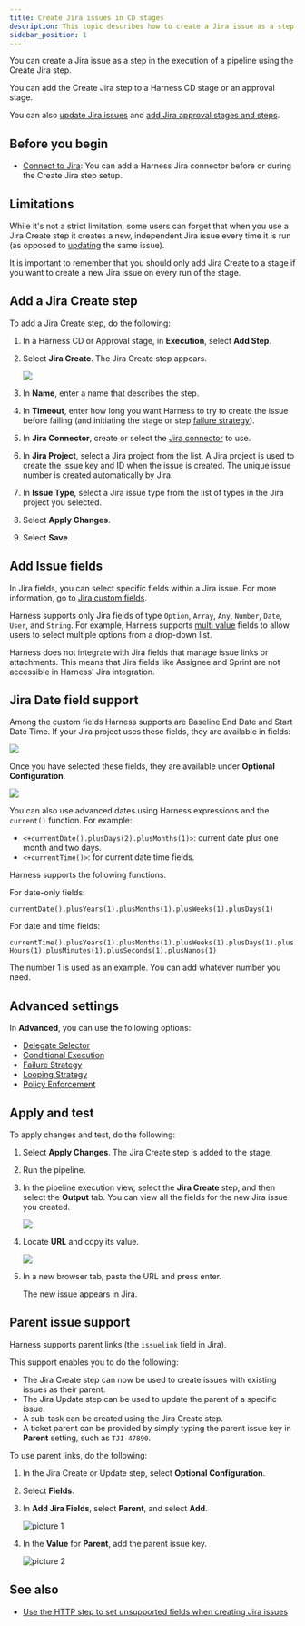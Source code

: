 ```yaml
---
title: Create Jira issues in CD stages
description: This topic describes how to create a Jira issue as a step in the execution of a pipeline.
sidebar_position: 1
---
```


You can create a Jira issue as a step in the execution of a pipeline using the Create Jira step.

You can add the Create Jira step to a Harness CD stage or an approval stage.

You can also [update Jira issues](/docs/continuous-delivery/x-platform-cd-features/cd-steps/ticketing-systems/update-jira-issues-in-cd-stages) and [add Jira approval stages and steps](/docs/platform/approvals/adding-jira-approval-stages).

## Before you begin

* [Connect to Jira](/docs/platform/connectors/ticketing-systems/connect-to-jira): You can add a Harness Jira connector before or during the Create Jira step setup.

## Limitations

While it's not a strict limitation, some users can forget that when you use a Jira Create step it creates a new, independent Jira issue every time it is run (as opposed to [updating](/docs/continuous-delivery/x-platform-cd-features/cd-steps/ticketing-systems/update-jira-issues-in-cd-stages) the same issue).

It is important to remember that you should only add Jira Create to a stage if you want to create a new Jira issue on every run of the stage.

## Add a Jira Create step

To add a Jira Create step, do the following:

1. In a Harness CD or Approval stage, in **Execution**, select **Add Step**.
2. Select **Jira Create**. The Jira Create step appears.

   ![](./static/create-jira-issues-in-cd-stages-00.png)

3. In **Name**, enter a name that describes the step.
4. In **Timeout**, enter how long you want Harness to try to create the issue before failing (and initiating the stage or step [failure strategy](/docs/platform/pipelines/failure-handling/define-a-failure-strategy-on-stages-and-steps)).
5. In **Jira Connector**, create or select the [Jira connector](/docs/platform/connectors/ticketing-systems/connect-to-jira) to use.
6. In **Jira Project**, select a Jira project from the list. A Jira project is used to create the issue key and ID when the issue is created. The unique issue number is created automatically by Jira.
7. In **Issue Type**, select a Jira issue type from the list of types in the Jira project you selected.
8. Select **Apply Changes**.
9. Select **Save**.

## Add Issue fields

In Jira fields, you can select specific fields within a Jira issue. For more information, go to [Jira custom fields](https://support.atlassian.com/jira-cloud-administration/docs/custom-fields-types-in-company-managed-projects/).

Harness supports only Jira fields of type `Option`, `Array`, `Any`, `Number`, `Date`, `User`, and `String`. 
For example, Harness supports [multi value](https://support.atlassian.com/jira-cloud-administration/docs/custom-fields-types-in-company-managed-projects/) fields to allow users to select multiple options from a drop-down list.

Harness does not integrate with Jira fields that manage issue links or attachments. This means that Jira fields like Assignee and Sprint are not accessible in Harness' Jira integration.

## Jira Date field support

Among the custom fields Harness supports are Baseline End Date and Start Date Time. If your Jira project uses these fields, they are available in fields:

![](./static/create-jira-issues-in-cd-stages-01.png)

Once you have selected these fields, they are available under **Optional Configuration**.

![](./static/create-jira-issues-in-cd-stages-02.png)

You can also use advanced dates using Harness expressions and the `current()` function. For example:

* `<+currentDate().plusDays(2).plusMonths(1)>`: current date plus one month and two days.
* `<+currentTime()>`: for current date time fields.

Harness supports the following functions.

For date-only fields:

 `currentDate().plusYears(1).plusMonths(1).plusWeeks(1).plusDays(1)`

For date and time fields:

`currentTime().plusYears(1).plusMonths(1).plusWeeks(1).plusDays(1).plusHours(1).plusMinutes(1).plusSeconds(1).plusNanos(1)`

The number 1 is used as an example. You can add whatever number you need.

## Advanced settings

In **Advanced**, you can use the following options:

* [Delegate Selector](/docs/platform/delegates/manage-delegates/select-delegates-with-selectors)
* [Conditional Execution](/docs/platform/pipelines/step-skip-condition-settings)
* [Failure Strategy](/docs/platform/pipelines/failure-handling/define-a-failure-strategy-on-stages-and-steps)
* [Looping Strategy](/docs/platform/pipelines/looping-strategies/looping-strategies-matrix-repeat-and-parallelism)
* [Policy Enforcement](/docs/platform/governance/policy-as-code/harness-governance-overview)

## Apply and test

To apply changes and test, do the following:

1. Select **Apply Changes**. The Jira Create step is added to the stage.

2. Run the pipeline.

3. In the pipeline execution view, select the **Jira Create** step, and then select the **Output** tab. You can view all the fields for the new Jira issue you created.

   ![](./static/create-jira-issues-in-cd-stages-03.png)

4. Locate **URL** and copy its value.

   ![](./static/create-jira-issues-in-cd-stages-04.png)

5. In a new browser tab, paste the URL and press enter.

   The new issue appears in Jira.

## Parent issue support

Harness supports parent links (the `issuelink` field in Jira). 

This support enables you to do the following:

* The Jira Create step can now be used to create issues with existing issues as their parent.
* The Jira Update step can be used to update the parent of a specific issue.
* A sub-task can be created using the Jira Create step.
* A ticket parent can be provided by simply typing the parent issue key in **Parent** setting, such as `TJI-47890`. 

To use parent links, do the following:

1. In the Jira Create or Update step, select **Optional Configuration**.
2. Select **Fields**. 
3. In **Add Jira Fields**, select **Parent**, and select **Add**.
   
   ![picture 1](static/cab823f2e376787040c80df674c55ea77863f3bca861a50d50052f7014893adf.png)  

4. In the **Value** for **Parent**, add the parent issue key.
   
   ![picture 2](static/c459f24248f46e308d03f01250b477480e555e8407bbfd1c6aa811a5054d0ef4.png)

## See also

- [Use the HTTP step to set unsupported fields when creating Jira issues](/kb/continuous-delivery/articles/create-cascading-fields-jira/)

